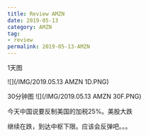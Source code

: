 ```yaml
---
title: Review AMZN
date: 2019-05-13
category: AMZN
tag:
- review
permalink: 2019-05-13-AMZN
---
```

1天图

![](/IMG/2019.05.13 AMZN 1D.PNG)

30分钟图
![](/IMG/2019.05.13 AMZN 30F.PNG)

今天中国说要反制美国的加税25%。美股大跌

继续在跌，到达中枢下限。应该会反弹吧。。。
